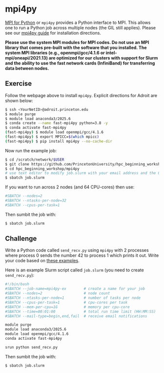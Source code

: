 # mpi4py

[MPI for Python](https://mpi4py.readthedocs.io/en/stable/index.html) or `mpi4py` provides a Python interface to MPI. This allows one to run a Python job across multiple nodes (the GIL still applies). Please see our [mpi4py guide](https://researchcomputing.princeton.edu/support/knowledge-base/mpi4py) for installation directions.

**Please use the system MPI modules for MPI codes. Do not use an MPI library that comes pre-built with the software that you installed. The system MPI libraries (e.g., openmpi/gcc/4.1.6 or intel-mpi/oneapi/2021.13) are optimized for our clusters with support for Slurm and the ability to use the fast network cards (InfiniBand) for transferring data between nodes.**

## Exercise

Follow the webpage above to install `mpi4py`. Explicit directions for Adroit are shown below:

```bash
$ ssh <YourNetID>@adroit.princeton.edu
$ module purge
$ module load anaconda3/2025.6
$ conda create --name fast-mpi4py python=3.8 -y
$ conda activate fast-mpi4py
(fast-mpi4py) $ module load openmpi/gcc/4.1.6
(fast-mpi4py) $ export MPICC=$(which mpicc)
(fast-mpi4py) $ pip install mpi4py --no-cache-dir
```

Now run the example job:

```bash
$ cd /scratch/network/$USER
$ git clone https://github.com/PrincetonUniversity/hpc_beginning_workshop.git
$ cd hpc_beginning_workshop/mpi4py
# use text editor to modify job.slurm with your email address and the Open MPI version (e.g., 4.1.6)
$ sbatch job.slurm
```

If you want to run across 2 nodes (and 64 CPU-cores) then use:

```bash
#SBATCH --nodes=2
#SBATCH --ntasks-per-node=32
#SBATCH --cpus-per-task=1
```

Then sumbit the job with:

```bash
$ sbatch job.slurm
```

## Challenge

Write a Python code called `send_recv.py` using `mpi4py` with 2 processes where process 0 sends the number 42 to process 1 which prints it out. Write your code based on [these examples](https://mpi4py.readthedocs.io/en/stable/tutorial.html#point-to-point-communication).

Here is an example Slurm script called `job.slurm` (you need to create `send_recv.py`):

```bash
#!/bin/bash
#SBATCH --job-name=mpi4py-ex        # create a name for your job
#SBATCH --nodes=2                   # node count
#SBATCH --ntasks-per-node=1         # number of tasks per node
#SBATCH --cpus-per-task=1           # cpu-cores per task
#SBATCH --mem-per-cpu=1G            # memory per cpu-core
#SBATCH --time=00:01:00             # total run time limit (HH:MM:SS)
#SBATCH --mail-type=begin,end,fail  # receive email notifications

module purge
module load anaconda3/2025.6
module load openmpi/gcc/4.1.6
conda activate fast-mpi4py

srun python send_recv.py
```

Then sumbit the job with:

```bash
$ sbatch job.slurm
```
